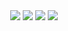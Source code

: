 <div align = "center">
<img src = "https://img.shields.io/badge/JavaScript-323330?style=for-the-badge&logo=javascript&logoColor=F7DF1E"></img>
<img src = "https://img.shields.io/badge/TypeScript-007ACC?style=for-the-badge&logo=typescript&logoColor=white"></img>
<img src = "https://img.shields.io/badge/Python-FFD43B?style=for-the-badge&logo=python&logoColor=darkgreen"></img>
<img src = "https://img.shields.io/badge/C%2B%2B-00599C?style=for-the-badge&logo=c%2B%2B&logoColor=white"></img>
<div>
